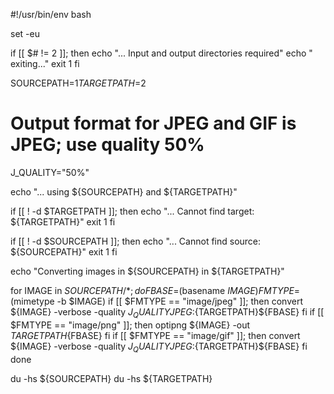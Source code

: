 #!/usr/bin/env bash

set -eu

if [[ $# != 2 ]]; then
    echo "... Input and output directories required"
    echo "    exiting..."
    exit 1
fi

SOURCEPATH=$1
TARGETPATH=$2

# Output format for JPEG and GIF is JPEG; use quality 50%
J_QUALITY="50%"

echo "... using ${SOURCEPATH} and ${TARGETPATH}"

if [[ ! -d $TARGETPATH ]]; then
    echo "... Cannot find target: ${TARGETPATH}"
    exit 1
fi

if [[ ! -d $SOURCEPATH ]]; then
    echo "... Cannot find source: ${SOURCEPATH}"
    exit 1
fi 

echo "Converting images in ${SOURCEPATH} in ${TARGETPATH}"

for IMAGE in $SOURCEPATH/*; do
    FBASE=$(basename $IMAGE)
    FMTYPE=$(mimetype -b $IMAGE)
    if [[ $FMTYPE == "image/jpeg" ]]; then
        convert ${IMAGE} -verbose -quality ${J_QUALITY} JPEG:${TARGETPATH}${FBASE}
    fi
    if [[ $FMTYPE == "image/png" ]]; then
        optipng ${IMAGE} -out ${TARGETPATH}${FBASE}
    fi
    if [[ $FMTYPE == "image/gif" ]]; then
        convert ${IMAGE} -verbose -quality ${J_QUALITY} JPEG:${TARGETPATH}${FBASE}
    fi
done

du -hs ${SOURCEPATH}
du -hs ${TARGETPATH}

